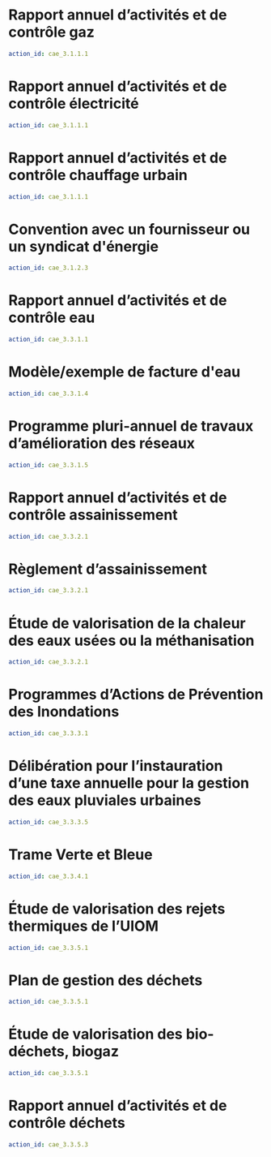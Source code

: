 # Rapport annuel d’activités et de contrôle gaz
```yaml
action_id: cae_3.1.1.1
```

# Rapport annuel d’activités et de contrôle électricité
```yaml
action_id: cae_3.1.1.1
```

# Rapport annuel d’activités et de contrôle chauffage urbain
```yaml
action_id: cae_3.1.1.1
```

# Convention avec un fournisseur ou un syndicat d'énergie
```yaml
action_id: cae_3.1.2.3
```

# Rapport annuel d’activités et de contrôle eau
```yaml
action_id: cae_3.3.1.1
```

# Modèle/exemple de facture d'eau
```yaml
action_id: cae_3.3.1.4
```

# Programme pluri-annuel de travaux d’amélioration des réseaux
```yaml
action_id: cae_3.3.1.5
```

# Rapport annuel d’activités et de contrôle assainissement
```yaml
action_id: cae_3.3.2.1
```

# Règlement d’assainissement
```yaml
action_id: cae_3.3.2.1
```

# Étude de valorisation de la chaleur des eaux usées ou la méthanisation
```yaml
action_id: cae_3.3.2.1
```

# Programmes d’Actions de Prévention des Inondations
```yaml
action_id: cae_3.3.3.1
```

# Délibération pour l’instauration d’une taxe annuelle pour la gestion des eaux pluviales urbaines
```yaml
action_id: cae_3.3.3.5
```

# Trame Verte et Bleue
```yaml
action_id: cae_3.3.4.1
```

# Étude de valorisation des rejets thermiques de l’UIOM
```yaml
action_id: cae_3.3.5.1
```

# Plan de gestion des déchets
```yaml
action_id: cae_3.3.5.1
```

# Étude de valorisation des bio-déchets, biogaz
```yaml
action_id: cae_3.3.5.1
```

# Rapport annuel d’activités et de contrôle déchets
```yaml
action_id: cae_3.3.5.3
```
